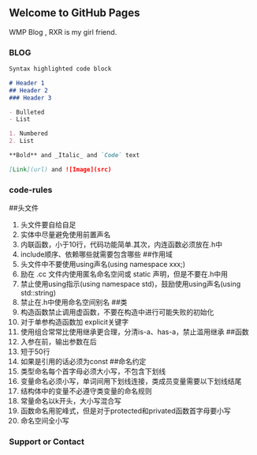 ## Welcome to GitHub Pages
WMP Blog , RXR is my girl friend.
### BLOG

```markdown
Syntax highlighted code block

# Header 1
## Header 2
### Header 3

- Bulleted
- List

1. Numbered
2. List

**Bold** and _Italic_ and `Code` text

[Link](url) and ![Image](src)
```

### code-rules
##头文件
1. 头文件要自给自足
2. 实体中尽量避免使用前置声名
3. 内联函数，小于10行，代码功能简单.其次，内连函数必须放在.h中
4. include顺序、依赖哪些就需要包含哪些
##作用域
1. 头文件中不要使用using声名(using namespace xxx;)
2. 励在 .cc 文件内使用匿名命名空间或 static 声明，但是不要在.h中用
3. 禁止使用using指示(using namespace std)，鼓励使用using声名(using std::string)
4. 禁止在.h中使用命名空间别名
##类
1. 构造函数禁止调用虚函数，不要在构造中进行可能失败的初始化
2. 对于单参构造函数加 explicit关键字
3. 使用组合常常比使用继承更合理，分清is-a、has-a，禁止滥用继承
##函数
1. 入参在前，输出参数在后
2. 短于50行
3. 如果是引用的话必须为const
##命名约定
1. 类型命名每个首字母必须大小写，不包含下划线
2. 变量命名必须小写，单词间用下划线连接，类成员变量需要以下划线结尾
3. 结构体中的变量不必遵守类变量的命名规则
4. 常量命名以k开头，大小写混合写
5. 函数命名用驼峰式，但是对于protected和privated函数首字母要小写
6. 命名空间全小写


### Support or Contact


